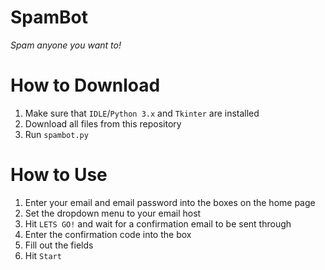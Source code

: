 # SpamBot
*Spam anyone you want to!*

# How to Download
1. Make sure that `IDLE`/`Python 3.x` and `Tkinter` are installed
2. Download all files from this repository
3. Run `spambot.py`

# How to Use
1. Enter your email and email password into the boxes on the home page
2. Set the dropdown menu to your email host
3. Hit `LETS GO!` and wait for a confirmation email to be sent through
4. Enter the confirmation code into the box
5. Fill out the fields
6. Hit `Start`
